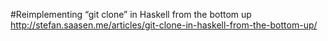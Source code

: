 #Reimplementing “git clone” in Haskell from the bottom up
http://stefan.saasen.me/articles/git-clone-in-haskell-from-the-bottom-up/
